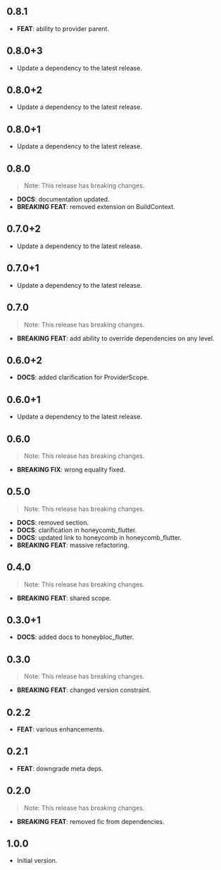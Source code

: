 ## 0.8.1

 - **FEAT**: ability to provider parent.

## 0.8.0+3

 - Update a dependency to the latest release.

## 0.8.0+2

 - Update a dependency to the latest release.

## 0.8.0+1

 - Update a dependency to the latest release.

## 0.8.0

> Note: This release has breaking changes.

 - **DOCS**: documentation updated.
 - **BREAKING** **FEAT**: removed extension on BuildContext.

## 0.7.0+2

 - Update a dependency to the latest release.

## 0.7.0+1

 - Update a dependency to the latest release.

## 0.7.0

> Note: This release has breaking changes.

 - **BREAKING** **FEAT**: add ability to override dependencies on any level.

## 0.6.0+2

 - **DOCS**: added clarification for ProviderScope.

## 0.6.0+1

 - Update a dependency to the latest release.

## 0.6.0

> Note: This release has breaking changes.

 - **BREAKING** **FIX**: wrong equality fixed.

## 0.5.0

> Note: This release has breaking changes.

 - **DOCS**: removed section.
 - **DOCS**: clarification in honeycomb_flutter.
 - **DOCS**: updated link to honeycomb in honeycomb_flutter.
 - **BREAKING** **FEAT**: massive refactoring.

## 0.4.0

> Note: This release has breaking changes.

 - **BREAKING** **FEAT**: shared scope.

## 0.3.0+1

 - **DOCS**: added docs to honeybloc_flutter.

## 0.3.0

> Note: This release has breaking changes.

 - **BREAKING** **FEAT**: changed version constraint.

## 0.2.2

 - **FEAT**: various enhancements.

## 0.2.1

 - **FEAT**: downgrade meta deps.

## 0.2.0

> Note: This release has breaking changes.

 - **BREAKING** **FEAT**: removed fic from dependencies.

## 1.0.0

- Initial version.
